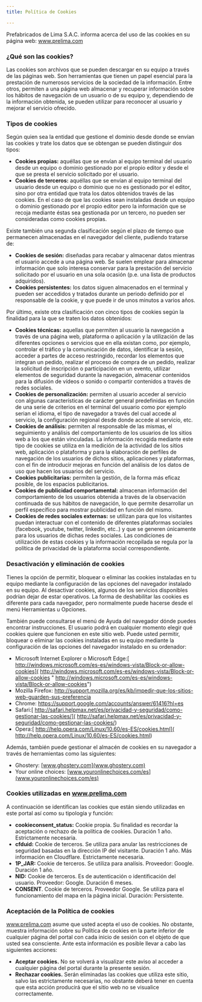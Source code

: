 ```yaml
---
title: Política de Cookies

---
```

Prefabricados de Lima S.A.C.  informa acerca del uso de las cookies en su página web: www.prelima.com

### ¿Qué son las cookies?

Las cookies son archivos que se pueden descargar en su equipo a través de las páginas web. Son herramientas que tienen un papel esencial para la prestación de numerosos servicios de la sociedad de la información. Entre otros, permiten a una página web almacenar y recuperar información sobre los hábitos de navegación de un usuario o de su equipo y, dependiendo de la información obtenida, se pueden utilizar para reconocer al usuario y mejorar el servicio ofrecido.

### Tipos de cookies

Según quien sea la entidad que gestione el dominio desde donde se envían las cookies y trate los datos que se obtengan se pueden distinguir dos tipos:

* **Cookies propias:** aquéllas que se envían al equipo terminal del usuario desde un equipo o dominio gestionado por el propio editor y desde el que se presta el servicio solicitado por el usuario.
* **Cookies de terceros:** aquéllas que se envían al equipo terminal del usuario desde un equipo o dominio que no es gestionado por el editor, sino por otra entidad que trata los datos obtenidos través de las cookies. En el caso de que las cookies sean instaladas desde un equipo o dominio gestionado por el propio editor pero la información que se recoja mediante éstas sea gestionada por un tercero, no pueden ser consideradas como cookies propias.

Existe también una segunda clasificación según el plazo de tiempo que permanecen almacenadas en el navegador del cliente,
pudiendo tratarse de:

* **Cookies de sesión:** diseñadas para recabar y almacenar datos mientras el usuario accede a una página web. Se suelen emplear para almacenar información que solo interesa conservar para la prestación del servicio solicitado por el usuario en una sola ocasión (p.e. una lista de productos adquiridos).
* **Cookies persistentes:** los datos siguen almacenados en el terminal y pueden ser accedidos y tratados durante un periodo definido por el responsable de la cookie, y que puede ir de unos minutos a varios años.

Por último, existe otra clasificación con cinco tipos de cookies según la finalidad para la que se traten los datos obtenidos:

* **Cookies técnicas:** aquellas que permiten al usuario la navegación a través de una página web, plataforma o aplicación y la utilización de las diferentes opciones o servicios que en ella existan como, por ejemplo, controlar el tráfico y la comunicación de datos, identificar la sesión, acceder a partes de acceso restringido, recordar los elementos que integran un pedido, realizar el proceso de compra de un pedido, realizar la solicitud de inscripción o participación en un evento, utilizar elementos de seguridad durante la navegación, almacenar contenidos para la difusión de vídeos o sonido o compartir contenidos a través de redes sociales.
* **Cookies de personalización:** permiten al usuario acceder al servicio con algunas características de carácter general predefinidas en función de una serie de criterios en el terminal del usuario como por ejemplo serian el idioma, el tipo de navegador a través del cual accede al servicio, la configuración regional desde donde accede al servicio, etc.
* **Cookies de análisis:** permiten al responsable de las mismas, el seguimiento y análisis del comportamiento de los usuarios de los sitios web a los que están vinculadas. La información recogida mediante este tipo de cookies se utiliza en la medición de la actividad de los sitios web, aplicación o plataforma y para la elaboración de perfiles de navegación de los usuarios de dichos sitios, aplicaciones y plataformas, con el fin de introducir mejoras en función del análisis de los datos de uso que hacen los usuarios del servicio.
* **Cookies publicitarias:** permiten la gestión, de la forma más eficaz posible, de los espacios publicitarios.
* **Cookies de publicidad comportamental:** almacenan información del comportamiento de los usuarios obtenida a través de la observación continuada de sus hábitos de navegación, lo que permite desarrollar un perfil específico para mostrar publicidad en función del mismo.
* **Cookies de redes sociales externas:** se utilizan para que los visitantes puedan interactuar con el contenido de diferentes plataformas sociales (facebook, youtube, twitter, linkedIn, etc..) y que se generen únicamente para los usuarios de dichas redes sociales. Las condiciones de utilización de estas cookies y la información recopilada se regula por la política de privacidad de la plataforma social correspondiente.

### Desactivación y eliminación de cookies

Tienes la opción de permitir, bloquear o eliminar las cookies instaladas en tu equipo mediante la configuración de las opciones del navegador instalado en su equipo. Al desactivar cookies, algunos de los servicios disponibles podrían dejar de estar operativos. La forma de deshabilitar las cookies es diferente para cada navegador, pero normalmente puede hacerse desde el menú Herramientas u Opciones.

También puede consultarse el menú de Ayuda del navegador dónde puedes encontrar instrucciones. El usuario podrá en cualquier momento elegir qué cookies quiere que funcionen en este sitio web. Puede usted permitir, bloquear o eliminar las cookies instaladas en su equipo mediante la configuración de las opciones del navegador instalado en su ordenador:

* Microsoft Internet Explorer o Microsoft Edge:[ http://windows.microsoft.com/es-es/windows-vista/Block-or-allow-cookies]( http://windows.microsoft.com/es-es/windows-vista/Block-or-allow-cookies " http://windows.microsoft.com/es-es/windows-vista/Block-or-allow-cookies")
* Mozilla Firefox: [http://support.mozilla.org/es/kb/impedir-que-los-sitios-web-guarden-sus-preferencia ](http://support.mozilla.org/es/kb/impedir-que-los-sitios-web-guarden-sus-preferencia )
* Chrome: [https://support.google.com/accounts/answer/61416?hl=es ](https://support.google.com/accounts/answer/61416?hl=es )
* Safari:[ http://safari.helpmax.net/es/privacidad-y-seguridad/como-gestionar-las-cookies/]( http://safari.helpmax.net/es/privacidad-y-seguridad/como-gestionar-las-cookies/)
* Opera:[ http://help.opera.com/Linux/10.60/es-ES/cookies.html]( http://help.opera.com/Linux/10.60/es-ES/cookies.html)

Además, también puede gestionar el almacén de cookies en su navegador a través de herramientas como las siguientes:

* Ghostery: [www.ghostery.com](www.ghostery.com)
* Your online choices: [www.youronlinechoices.com/es](www.youronlinechoices.com/es)

### Cookies utilizadas en www.prelima.com

A continuación se identifican las cookies que están siendo utilizadas en este portal así como su tipología y función:

* **cookieconsent_status:** Cookie propia. Su finalidad es recordar la aceptación o rechazo de la política de cookies. Duración 1 año. Estrictamente necesaria.
* **cfduid:** Cookie de terceros. Se utiliza para anular las restricciones de seguridad basadas en la dirección IP del visitante. Duración 1 año. Más información en Cloudflare. Estrictamente necesaria.
* **1P_JAR:** Cookie de terceros. Se utiliza para analísis. Proveedor: Google. Duración 1 año.
* **NID:** Cookie de terceros. Es de autenticación o identificación del usuario. Proveedor: Google. Duración 6 meses.
* **CONSENT**. Cookie de terceros. Proveedor Google. Se utiliza para el funcionamiento del mapa en la página inicial. Duración: Persistente.

### Aceptación de la Política de cookies

www.prelima.com asume que usted acepta el uso de cookies. No obstante, muestra información sobre su Política de cookies en la parte inferior de cualquier página del portal con cada inicio de sesión con el objeto de que usted sea consciente. Ante esta información es posible llevar a cabo las siguientes acciones:

* **Aceptar cookies.** No se volverá a visualizar este aviso al acceder a cualquier página del portal durante la presente sesión.
* **Rechazar cookies.** Serán eliminadas las cookies que utiliza este sitio, salvo las estrictamente necesarias, no obstante deberá tener en cuenta que esta acción producirá que el sitio web no se visualice correctamente.
